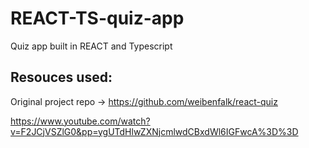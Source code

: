 # REACT-TS-quiz-app
Quiz app built in REACT and Typescript


## Resouces used:

Original project repo -> https://github.com/weibenfalk/react-quiz

https://www.youtube.com/watch?v=F2JCjVSZlG0&pp=ygUTdHlwZXNjcmlwdCBxdWl6IGFwcA%3D%3D
